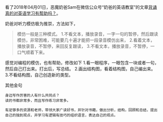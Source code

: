 
看了2018年04月01日，恶魔奶爸Sam在微信公众号“奶爸的英语教室”的文章[背诵真的对英语学习有帮助吗？](http://mp.weixin.qq.com/s/S2gAX7c53PwitwRJohb0Pw)。

奶爸对听力模仿极为推崇，方法如下，

>模仿一般是三种模式。
>1.不看文本，播放录音，一字一句的暂停，然后跟读模仿，非常困难，可能要几十遍才能把一段录音模仿出来，
>2.看着文本，播放录音，不暂停，来回反复跟读，
>3.不看文本，播放录音，不暂停，一口气顺着下来。

感觉对编程的模仿，也有帮助，修改如下
1.看一眼程序，一眼包含一块或者一句，然后自己打出来。打出后，写总结。
2.画出结构图，看着结构图，自己编出来。
3.不看结构图，自己创造新的类型。

其他金句

```
身边写作厉害的人有什么共同点？
读的书都非常多，而且写作练习非常多。

```

```
有足够多的资源和老师，带领大家广读好书，并针对书籍，做出分析，结构，回顾和总结，提出自己的独到观点，并学习有逻辑有技巧的组织语言，表达自己的观点。
```
